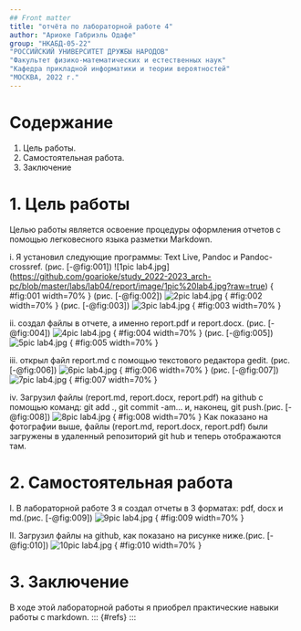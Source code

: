 ```yaml
---
## Front matter
title: "отчёта по лабораторной работе 4"
author: "Ариоке Габриэль Одафе"
group: "НКАБД-05-22"
"РОССИЙСКИЙ УНИВЕРСИТЕТ ДРУЖБЫ НАРОДОВ"
"Факультет физико-математических и естественных наук"
"Кафедра прикладной информатики и теории вероятностей"
"МОСКВА, 2022 г." 
---
```


# Содержание
1. Цель работы.
2. Самостоятельная работа.
3. Заключение

# 1. Цель работы

Целью работы является освоение процедуры оформления отчетов с помощью легковесного языка разметки Markdown.

i. Я установил следующие программы: Text Live, Pandoc и Pandoc-crossref. (рис. [-@fig:001])
![1pic lab4.jpg] (https://github.com/goarioke/study_2022-2023_arch-pc/blob/master/labs/lab04/report/image/1pic%20lab4.jpg?raw=true)
{ #fig:001 width=70% }
(рис. [-@fig:002])
![2pic lab4.jpg](file:///home/goarioke/work/study/2022-2023/Computer%20Architecture/arch-pc/labs/lab04/report/image/2pic%20lab4.jpg)
{ #fig:002 width=70% }
(рис. [-@fig:003])
![3pic lab4.jpg](file:///home/goarioke/work/study/2022-2023/Computer%20Architecture/arch-pc/labs/lab04/report/image/3pic%20lab4.jpg)
{ #fig:003 width=70% }

ii. создал файлы в отчете, а именно report.pdf и report.docx. (рис. [-@fig:004])
![4pic lab4.jpg](file:///home/goarioke/work/study/2022-2023/Computer%20Architecture/arch-pc/labs/lab04/report/image/4pic%20lab4.jpg)
{ #fig:004 width=70% }
(рис. [-@fig:005])
![5pic lab4.jpg](file:///home/goarioke/work/study/2022-2023/Computer%20Architecture/arch-pc/labs/lab04/report/image/5pic%20lab4.jpg)
{ #fig:005 width=70% }

iii. открыл файл report.md с помощью текстового редактора gedit. (рис. [-@fig:006])
![6pic lab4.jpg](file:///home/goarioke/work/study/2022-2023/Computer%20Architecture/arch-pc/labs/lab04/report/image/6pic%20lab4.jpg)
{ #fig:006 width=70% }
(рис. [-@fig:007])
![7pic lab4.jpg](file:///home/goarioke/work/study/2022-2023/Computer%20Architecture/arch-pc/labs/lab04/report/image/7pic%20lab4.jpg)
{ #fig:007 width=70% }

iv. Загрузил файлы (report.md, report.docx, report.pdf) на github с помощью команд: git add ., git commit -am... и, наконец, git push.(рис. [-@fig:008])
![8pic lab4.jpg](file:///home/goarioke/work/study/2022-2023/Computer%20Architecture/arch-pc/labs/lab04/report/image/8pic%20lab4.jpg)
{ #fig:008 width=70% }
     Как показано на фотографии выше, файлы (report.md, report.docx, report.pdf) были загружены в удаленный репозиторий git hub и теперь отображаются там.

# 2. Самостоятельная работа
I.   В лабораторной работе 3 я создал отчеты в 3 форматах: pdf, docx и md.(рис. [-@fig:009])
![9pic lab4.jpg](file:///home/goarioke/work/study/2022-2023/Computer%20Architecture/arch-pc/labs/lab04/report/image/9pic%20lab4.jpg)
{ #fig:009 width=70% }

II.  Загрузил файлы на github, как показано на рисунке ниже.(рис. [-@fig:010])
![10pic lab4.jpg](file:///home/goarioke/work/study/2022-2023/Computer%20Architecture/arch-pc/labs/lab04/report/image/10pic%20lab4.jpg)
{ #fig:010 width=70% }

# 3. Заключение
В ходе этой лабораторной работы я приобрел практические навыки работы с markdown.
::: {#refs}
:::  
